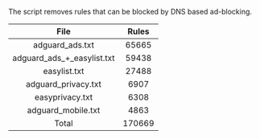 The script removes rules that can be blocked by DNS based ad-blocking.


| File | Rules |
|:----:|:-----:|
| adguard_ads.txt | 65665 |
| adguard_ads_+_easylist.txt | 59438 |
| easylist.txt | 27488 |
| adguard_privacy.txt | 6907 |
| easyprivacy.txt | 6308 |
| adguard_mobile.txt | 4863 |
| Total | 170669 |